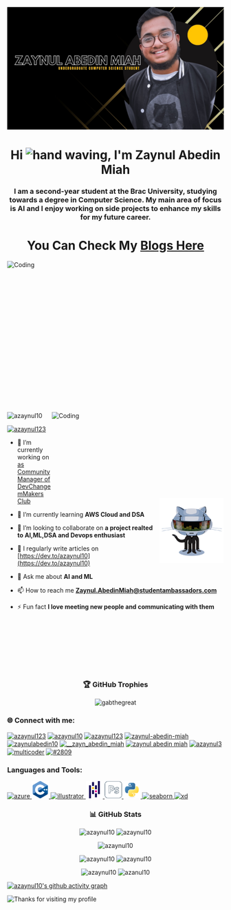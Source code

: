 <img src="https://raw.githubusercontent.com/azaynul10/azaynul10/master/Most Attractive Youtube Thumbnail.jpg" alt="banner that says Zaynul Abedin Miah - Computer Science student, and a quote">
<h1 align="center">Hi <img alt="hand waving" width="40" src="https://user-images.githubusercontent.com/87297355/155946069-15aa5c06-ddfe-4d02-96fa-ea9b3eb5ed1c.gif">, I'm Zaynul Abedin Miah</h2>
<h3 align="center">I am a second-year student at the Brac University, studying towards a degree in Computer Science. My main area of focus is AI and I enjoy working on side projects to enhance my skills for my future career.</h3>

<h1 align="center">You Can Check My <a href="https://dev.to/azaynul10">Blogs Here</a></h1>

<p>
<img align="right" alt="Coding" width="510" height="350" src="https://media.tenor.com/Aw2-4sShkCUAAAAd/coding.gif">
</p>

<img align="right" alt="Coding" width="400" height="200" src="http://readme-typing-svg.herokuapp.com?font=Fira+Code&pause=1000&width=435&lines=Welcome+to+my+GitHub+world!+%F0%9F%8C%90%F0%9F%92%BB;I+am+an+AI+and+ML+enthusiast++;give+some+stars+%F0%9F%8C%9F;fork+your+favorites+%F0%9F%8D%B4;even+send+a+pull+request+%F0%9F%A4%9D">
<img align="right" width="150" height="150" src="https://raw.githubusercontent.com/azaynul10/azaynul10/master/daftpunktocat-thomas.gif"></a>

<p align="left"> 
  <img src="https://komarev.com/ghpvc/?username=azaynul10&label=Profile%20views&color=0e75b6&style=flat" alt="azaynul10" /> 
</p>

<p align="left"> <a href="https://twitter.com/azaynul123" target="blank"><img src="https://img.shields.io/twitter/follow/azaynul123?logo=twitter&style=for-the-badge" alt="azaynul123" /></a> </p>

- 🔭 I’m currently working on [as Community Manager of DevChangemMakers Club](https://www.linkedin.com/company/91442132/admin/feed/posts/)

- 🌱 I’m currently learning **AWS Cloud and DSA**

- 👯 I’m looking to collaborate on **a project realted to AI,ML,DSA and Devops enthusiast**

- 📝 I regularly write articles on [https://dev.to/azaynul10](https://dev.to/azaynul10)

- 💬 Ask me about **AI and ML**

- 📫 How to reach me **Zaynul.AbedinMiah@studentambassadors.com**

- ⚡ Fun fact **I love meeting new people and communicating with them**

<div>&nbsp</div><div>&nbsp</div><div>&nbsp</div><div>&nbsp</div><div>&nbsp</div><div>&nbsp</div><div>&nbsp</div>

<h3 align="center">🏆 GitHub Trophies</h3>
<p align="center">
<img src="https://github-profile-trophy.vercel.app/?username=azaynul10&theme=radical&no-frame=false&no-bg=true&margin-w=4" alt="gabthegreat" />
</p>

<!-- BLOG-POST-LIST:START -->
<!-- BLOG-POST-LIST:END -->

<h3 align="left">🌐 Connect with me:</h3>
<p align="left">
<a href="https://codepen.io/azaynul123" target="blank"><img align="center" src="https://raw.githubusercontent.com/rahuldkjain/github-profile-readme-generator/master/src/images/icons/Social/codepen.svg" alt="azaynul123" height="30" width="40" /></a>
<a href="https://dev.to/azaynul10" target="blank"><img align="center" src="https://raw.githubusercontent.com/rahuldkjain/github-profile-readme-generator/master/src/images/icons/Social/devto.svg" alt="azaynul10" height="30" width="40" /></a>
<a href="https://twitter.com/azaynul123" target="blank"><img align="center" src="https://raw.githubusercontent.com/rahuldkjain/github-profile-readme-generator/master/src/images/icons/Social/twitter.svg" alt="azaynul123" height="30" width="40" /></a>
<a href="https://linkedin.com/in/zaynul-abedin-miah" target="blank"><img align="center" src="https://raw.githubusercontent.com/rahuldkjain/github-profile-readme-generator/master/src/images/icons/Social/linked-in-alt.svg" alt="zaynul-abedin-miah" height="30" width="40" /></a>
<a href="https://fb.com/zaynulabedin11" target="blank"><img align="center" src="https://raw.githubusercontent.com/rahuldkjain/github-profile-readme-generator/master/src/images/icons/Social/facebook.svg" alt="zaynulabedin10" height="30" width="40" /></a>
<a href="https://instagram.com/__zayn_abedin_miah" target="blank"><img align="center" src="https://raw.githubusercontent.com/rahuldkjain/github-profile-readme-generator/master/src/images/icons/Social/instagram.svg" alt="__zayn_abedin_miah" height="30" width="40" /></a>
<a href="https://www.youtube.com/c/zaynul abedin miah" target="blank"><img align="center" src="https://raw.githubusercontent.com/rahuldkjain/github-profile-readme-generator/master/src/images/icons/Social/youtube.svg" alt="zaynul abedin miah" height="30" width="40" /></a>
<a href="https://www.hackerrank.com/azaynul3" target="blank"><img align="center" src="https://raw.githubusercontent.com/rahuldkjain/github-profile-readme-generator/master/src/images/icons/Social/hackerrank.svg" alt="azaynul3" height="30" width="40" /></a>
<a href="https://codeforces.com/profile/multicoder" target="blank"><img align="center" src="https://raw.githubusercontent.com/rahuldkjain/github-profile-readme-generator/master/src/images/icons/Social/codeforces.svg" alt="multicoder" height="30" width="40" /></a>
<a href="https://discord.gg/#2809" target="blank"><img align="center" src="https://raw.githubusercontent.com/rahuldkjain/github-profile-readme-generator/master/src/images/icons/Social/discord.svg" alt="#2809" height="30" width="40" /></a>
</p>

<h3 align="left">Languages and Tools:</h3>
<p align="left"> <a href="https://azure.microsoft.com/en-in/" target="_blank" rel="noreferrer"> <img src="https://www.vectorlogo.zone/logos/microsoft_azure/microsoft_azure-icon.svg" alt="azure" width="40" height="40"/> </a> <a href="https://www.w3schools.com/cpp/" target="_blank" rel="noreferrer"> <img src="https://raw.githubusercontent.com/devicons/devicon/master/icons/cplusplus/cplusplus-original.svg" alt="cplusplus" width="40" height="40"/> </a> <a href="https://www.adobe.com/in/products/illustrator.html" target="_blank" rel="noreferrer"> <img src="https://www.vectorlogo.zone/logos/adobe_illustrator/adobe_illustrator-icon.svg" alt="illustrator" width="40" height="40"/> </a> <a href="https://pandas.pydata.org/" target="_blank" rel="noreferrer"> <img src="https://raw.githubusercontent.com/devicons/devicon/2ae2a900d2f041da66e950e4d48052658d850630/icons/pandas/pandas-original.svg" alt="pandas" width="40" height="40"/> </a> <a href="https://www.photoshop.com/en" target="_blank" rel="noreferrer"> <img src="https://raw.githubusercontent.com/devicons/devicon/master/icons/photoshop/photoshop-line.svg" alt="photoshop" width="40" height="40"/> </a> <a href="https://www.python.org" target="_blank" rel="noreferrer"> <img src="https://raw.githubusercontent.com/devicons/devicon/master/icons/python/python-original.svg" alt="python" width="40" height="40"/> </a> <a href="https://seaborn.pydata.org/" target="_blank" rel="noreferrer"> <img src="https://seaborn.pydata.org/_images/logo-mark-lightbg.svg" alt="seaborn" width="40" height="40"/> </a> <a href="https://www.adobe.com/products/xd.html" target="_blank" rel="noreferrer"> <img src="https://cdn.worldvectorlogo.com/logos/adobe-xd.svg" alt="xd" width="40" height="40"/> </a> </p>

<h3 align="center">📊 GitHub Stats</h3>

<p align="center">
<img width="400" src="https://github-readme-stats.vercel.app/api?username=azaynul10&theme=transparent&show_icons=true" alt="azaynul10" />
<img width="425" src="https://github-readme-streak-stats.herokuapp.com?user=azaynul10&theme=tokyonight&hide_border=true" alt="azaynul10" />
</p>


<p align="center">
<img src="http://github-profile-summary-cards.vercel.app/api/cards/profile-details?username=azaynul10&theme=tokyonight" alt="azaynul10" />
</p>

<p align="center">
<img src="http://github-profile-summary-cards.vercel.app/api/cards/repos-per-language?username=azaynul10&theme=tokyonight" alt="azaynul10" />
<img src="http://github-profile-summary-cards.vercel.app/api/cards/most-commit-language?username=azaynul10&theme=tokyonight" alt="azaynul10" />
</p>

<p align="center">
<img src="http://github-profile-summary-cards.vercel.app/api/cards/stats?username=azaynul10&theme=tokyonight" alt="azaynul10" />
<img src="http://github-profile-summary-cards.vercel.app/api/cards/productive-time?username=azaynul10&theme=tokyonight&utcOffset=8" alt="azanul10" />
</p>


[![azaynul10's github activity graph](https://github-readme-activity-graph.vercel.app/graph?username=azaynul10&theme=tokyo-night&hide_border=true)](https://github.com/azaynul10/github-readme-activity-graph)

<!-- ## <img src="https://media.giphy.com/media/vybWlRniCXzZC/giphy.gif" width="30">&nbsp;Now Playing 
[![spotify-github-profile](https://spotify-github-profile.vercel.app/api/view?uid=31qvjsvrsasz3ywlhwvbuqpnjzvy&cover_image=true&theme=default&bar_color_cover=true&)](https://spotify-github-profile.vercel.app/api/view?uid=31qvjsvrsasz3ywlhwvbuqpnjzvy&redirect=true)
<img align="right" src="https://spotify-recently-played-readme.vercel.app/api?user=31qvjsvrsasz3ywlhwvbuqpnjzvy" height="450" width="500" alt="gabthegreat"/> -->

<img height="120" alt="Thanks for visiting my profile" width="100%" src="https://github.com/dibyendu415/dibyendu415/blob/master/marquee.svg" />
